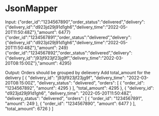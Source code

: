 # JsonMapper

Input:
{"order_id":"1234567890","order_status":"delivered","delivery":{"delivery_id":"d923jd29j91d1gh6","delivery_time":"2022-05-20T11:50:48Z"},"amount": 6477}
{"order_id":"1234567891","order_status":"delivered","delivery":{"delivery_id":"d923jd29j91d1gh6","delivery_time":"2022-05-20T11:50:48Z"},"amount": 249}
{"order_id":"1234567892","order_status":"delivered","delivery":{"delivery_id":"j93jf923jf23jg9f","delivery_time":"2022-03-20T08:15:00Z"},"amount": 4295}

Output:
Orders should be grouped by delievery
Add total_amount for the delivery
[
  {
    "delivery_id": "j93jf923jf23jg9f",
    "delivery_time": "2022-03-20T08:15:00Z",
    "delivery_status": "delivered",
    "orders": [
      {
        "order_id": "1234567892",
        "amount": 4295
      }
    ],
    "total_amount": 4295
  },
  {
    "delivery_id": "d923jd29j91d1gh6",
    "delivery_time": "2022-05-20T11:50:48Z",
    "delivery_status": "delivered",
    "orders": [
      {
        "order_id": "1234567891",
        "amount": 249
      },
      {
        "order_id": "1234567890",
        "amount": 6477
      }
    ],
    "total_amount": 6726
  }
]
